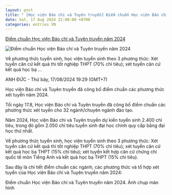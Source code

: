 ```yaml
---
layout: post
title: " [Học viện Báo chí và Tuyên truyền] Điểm chuẩn Học viện Báo chí và Tuyên truyền năm 2024"
date: Sat, 17 Aug 2024 22:00:00 +0700
categories: entries VN
---
```

[Điểm chuẩn Học viện Báo chí và Tuyên truyền năm 2024](https://laodong.vn/giao-duc/diem-chuan-hoc-vien-bao-chi-va-tuyen-truyen-nam-2024-1381042.ldo)

![Điểm chuẩn Học viện Báo chí và Tuyên truyền năm 2024](https://media-cdn-v2.laodong.vn/storage/newsportal/2024/8/17/1381042/Hoc-Vien-Bao-Chi-.jpeg?w=800&h=420&crop=auto&scale=both)

Về phương thức tuyển sinh, học viện tuyển sinh theo 3 phương thức: Xét tuyển căn cứ kết quả thi tốt nghiệp THPT (70% chỉ tiêu); xét tuyển căn cứ kết quả học bạ ...

ANH ĐỨC - Thứ bảy, 17/08/2024 19:29 (GMT+7)

Học viện Báo chí và Tuyên truyền đã công bố điểm chuẩn các phương thức xét tuyển năm 2024.

Tối ngày 17.8, Học viện Báo chí và Tuyên truyền đã công bố điểm chuẩn các phương thức xét tuyển cho 32 ngành/chuyên ngành đào tạo.

Năm 2024, Học viện Báo chí và Tuyên truyền dự kiến tuyển sinh 2.400 chỉ tiêu, trong đó gồm 2.050 chỉ tiêu tuyển sinh đại học chính quy cấp bằng đại học thứ nhất.

Về phương thức tuyển sinh, học viện tuyển sinh theo 3 phương thức: Xét tuyển căn cứ kết quả thi tốt nghiệp THPT (70% chỉ tiêu); xét tuyển căn cứ kết quả học bạ THPT (15% chỉ tiêu); xét tuyển kết hợp căn cứ chứng chỉ quốc tế môn Tiếng Anh và kết quả học bạ THPT (15% chỉ tiêu).

Sau đây là chi tiết điểm chuẩn các ngành, các phương thức và tổ hợp xét tuyển của Học viện Báo chí và Tuyên truyền năm 2024:

Điểm chuẩn Học viện Báo chí và Tuyên truyền năm 2024. Ảnh chụp màn hình

